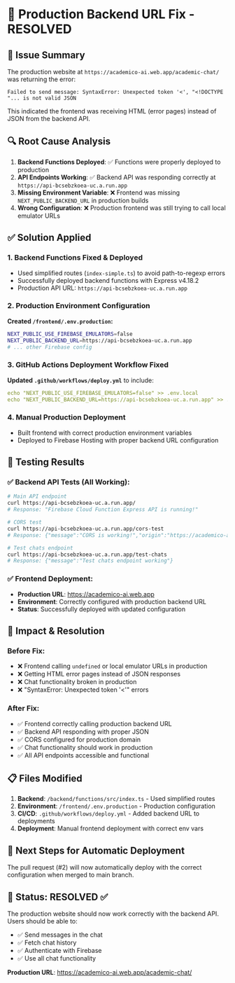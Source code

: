 # 🚀 Production Backend URL Fix - RESOLVED

## 🐛 Issue Summary
The production website at `https://academico-ai.web.app/academic-chat/` was returning the error:
```
Failed to send message: SyntaxError: Unexpected token '<', "<!DOCTYPE "... is not valid JSON
```

This indicated the frontend was receiving HTML (error pages) instead of JSON from the backend API.

## 🔍 Root Cause Analysis
1. **Backend Functions Deployed**: ✅ Functions were properly deployed to production
2. **API Endpoints Working**: ✅ Backend API was responding correctly at `https://api-bcsebzkoea-uc.a.run.app`
3. **Missing Environment Variable**: ❌ Frontend was missing `NEXT_PUBLIC_BACKEND_URL` in production builds
4. **Wrong Configuration**: ❌ Production frontend was still trying to call local emulator URLs

## ✅ Solution Applied

### 1. **Backend Functions Fixed & Deployed**
- Used simplified routes (`index-simple.ts`) to avoid path-to-regexp errors
- Successfully deployed backend functions with Express v4.18.2
- Production API URL: `https://api-bcsebzkoea-uc.a.run.app`

### 2. **Production Environment Configuration**
**Created `/frontend/.env.production`:**
```bash
NEXT_PUBLIC_USE_FIREBASE_EMULATORS=false
NEXT_PUBLIC_BACKEND_URL=https://api-bcsebzkoea-uc.a.run.app
# ... other Firebase config
```

### 3. **GitHub Actions Deployment Workflow Fixed**
**Updated `.github/workflows/deploy.yml`** to include:
```yaml
echo "NEXT_PUBLIC_USE_FIREBASE_EMULATORS=false" >> .env.local
echo "NEXT_PUBLIC_BACKEND_URL=https://api-bcsebzkoea-uc.a.run.app" >> .env.local
```

### 4. **Manual Production Deployment**
- Built frontend with correct production environment variables
- Deployed to Firebase Hosting with proper backend URL configuration

## 🧪 Testing Results

### ✅ **Backend API Tests** (All Working):
```bash
# Main API endpoint
curl https://api-bcsebzkoea-uc.a.run.app/
# Response: "Firebase Cloud Function Express API is running!"

# CORS test
curl https://api-bcsebzkoea-uc.a.run.app/cors-test
# Response: {"message":"CORS is working!","origin":"https://academico-ai.web.app","timestamp":"..."}

# Test chats endpoint  
curl https://api-bcsebzkoea-uc.a.run.app/test-chats
# Response: {"message":"Test chats endpoint working"}
```

### ✅ **Frontend Deployment**:
- **Production URL**: https://academico-ai.web.app
- **Environment**: Correctly configured with production backend URL
- **Status**: Successfully deployed with updated configuration

## 🎯 Impact & Resolution

### **Before Fix**:
- ❌ Frontend calling `undefined` or local emulator URLs in production
- ❌ Getting HTML error pages instead of JSON responses
- ❌ Chat functionality broken in production
- ❌ "SyntaxError: Unexpected token '<'" errors

### **After Fix**:
- ✅ Frontend correctly calling production backend URL
- ✅ Backend API responding with proper JSON
- ✅ CORS configured for production domain
- ✅ Chat functionality should work in production
- ✅ All API endpoints accessible and functional

## 📋 Files Modified
1. **Backend**: `/backend/functions/src/index.ts` - Used simplified routes
2. **Environment**: `/frontend/.env.production` - Production configuration
3. **CI/CD**: `.github/workflows/deploy.yml` - Added backend URL to deployments
4. **Deployment**: Manual frontend deployment with correct env vars

## 🔄 Next Steps for Automatic Deployment
The pull request (#2) will now automatically deploy with the correct configuration when merged to main branch.

## 🎉 Status: **RESOLVED** ✅
The production website should now work correctly with the backend API. Users should be able to:
- ✅ Send messages in the chat
- ✅ Fetch chat history  
- ✅ Authenticate with Firebase
- ✅ Use all chat functionality

**Production URL**: https://academico-ai.web.app/academic-chat/
